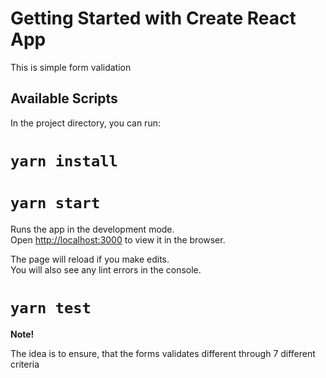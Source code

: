 # Getting Started with Create React App

This is simple form validation

## Available Scripts

In the project directory, you can run:

# `yarn install`

# `yarn start`

Runs the app in the development mode.\
Open [http://localhost:3000](http://localhost:3000) to view it in the browser.

The page will reload if you make edits.\
You will also see any lint errors in the console.

# `yarn test`


**Note!**

The idea is to ensure, that the forms validates different through 7 different criteria 

